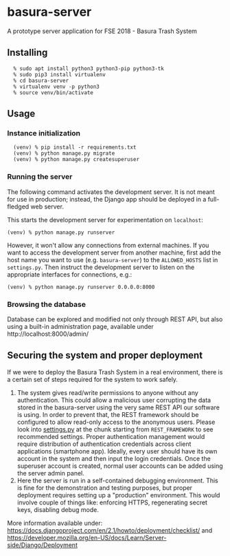 # basura-server
A prototype server application for FSE 2018 - Basura Trash System 

## Installing
      % sudo apt install python3 python3-pip python3-tk
      % sudo pip3 install virtualenv
      % cd basura-server
      % virtualenv venv -p python3
      % source venv/bin/activate

## Usage
### Instance initialization
      (venv) % pip install -r requirements.txt
      (venv) % python manage.py migrate
      (venv) % python manage.py createsuperuser

### Running the server
The following command activates the development server.
It is not meant for use in production; instead, the Django app should be deployed in a full-fledged web server.

This starts the development server for experimentation on `localhost`:

    (venv) % python manage.py runserver
However, it won't allow any connections from external machines.
If you want to access the development server from another machine, first add the host name you want to use (e.g. `basura-server`) to the `ALLOWED_HOSTS` list in `settings.py`.
Then instruct the development server to listen on the appropriate interfaces for connections, e.g.:
 
    (venv) % python manage.py runserver 0.0.0.0:8000

### Browsing the database
Database can be explored and modified not only through REST API, but also using a built-in administration page, available under http://localhost:8000/admin/

## Securing the system and proper deployment
If we were to deploy the Basura Trash System in a real environment, there is a certain set of steps required for the system to work safely.
1) The system gives read/write permissions to anyone without any authentication.
This could allow a malicious user corrupting the data stored in the basura-server using the very same REST API our software is using.
In order to prevent that, the REST framework should be configured to allow read-only access to the anonymous users.
Please look into [settings.py](settings.py) at the chunk starting from `REST_FRAMEWORK` to see recommended settings.
Proper authentication management would require distribution of authentication credentials across client applications (smartphone app).
Ideally, every user should have its own account in the system and then input the login credentials.
Once the superuser account is created, normal user accounts can be added using the server admin panel.
2) Here the server is run in a self-contained debugging environment.
This is fine for the demonstration and testing purposes, but proper deployment requires setting up a "production" environment.
This would involve couple of things like: enforcing HTTPS, regenerating secret keys, disabling debug mode.

More information available under:
https://docs.djangoproject.com/en/2.1/howto/deployment/checklist/
and
https://developer.mozilla.org/en-US/docs/Learn/Server-side/Django/Deployment
